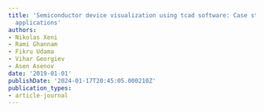 ```yaml
---
title: 'Semiconductor device visualization using tcad software: Case study for biomedical
  applications'
authors:
- Nikolas Xeni
- Rami Ghannam
- Fikru Udama
- Vihar Georgiev
- Asen Asenov
date: '2019-01-01'
publishDate: '2024-01-17T20:45:05.000210Z'
publication_types:
- article-journal
---
```

